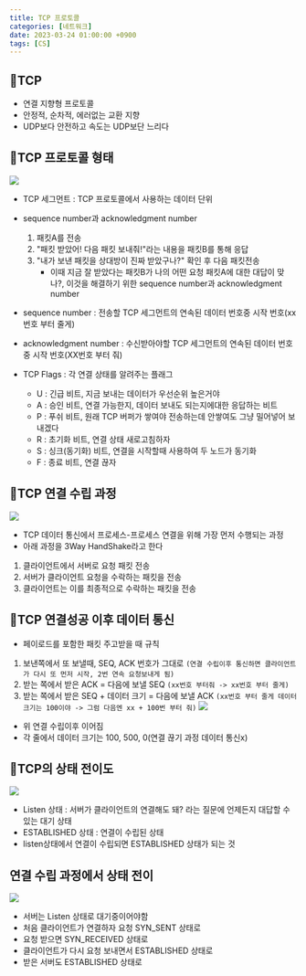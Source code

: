 ```yaml
---
title: TCP 프로토콜
categories: [네트워크]
date: 2023-03-24 01:00:00 +0900
tags: [CS]
---
```


## 📌TCP

- 연결 지향형 프로토콜
- 안정적, 순차적, 에러없는 교환 지향
- UDP보다 안전하고 속도는 UDP보단 느리다

## 📌TCP 프로토콜 형태

![](https://velog.velcdn.com/images/wjdtmfgh/post/564e7e14-2433-4d22-bd69-7cb2baa8b979/image.png)

- TCP 세그먼트 : TCP 프로토콜에서 사용하는 데이터 단위
- sequence number과 acknowledgment number
  1. 패킷A를 전송
  2. "패킷 받았어! 다음 패킷 보내줘!"라는 내용을 패킷B를 통해 응답
  3. "내가 보낸 패킷을 상대방이 진짜 받았구나?" 확인 후 다음 패킷전송
     - 이때 지금 잘 받았다는 패킷B가 나의 어떤 요청 패킷A에 대한 대답이 맞나?, 이것을 해결하기 위한 sequence number과 acknowledgment number
- sequence number : 전송할 TCP 세그먼트의 연속된 데이터 번호중 시작 번호(xx번호 부터 줄게)
- acknowledgment number : 수신받아야할 TCP 세그먼트의 연속된 데이터 번호중 시작 번호(XX번호 부터 줘)

- TCP Flags : 각 연결 상태를 알려주는 플래그

  - U : 긴급 비트, 지금 보내는 데이터가 우선순위 높은거야
  - A : 승인 비트, 연결 가능한지, 데이터 보내도 되는지에대한 응답하는 비트
  - P : 푸쉬 비트, 원래 TCP 버퍼가 쌓여야 전송하는데 안쌓여도 그냥 밀어넣어 보내겠다
  - R : 초기화 비트, 연결 상태 새로고침하자
  - S : 싱크(동기화) 비트, 연결을 시작할때 사용하여 두 노드가 동기화
  - F : 종료 비트, 연결 끊자

## 📌TCP 연결 수립 과정

![](https://velog.velcdn.com/images/wjdtmfgh/post/679b7b09-dc01-4f50-a69e-f0bd1fdfec93/image.png)

- TCP 데이터 통신에서 프로세스-프로세스 연결을 위해 가장 먼저 수행되는 과정
- 아래 과정을 3Way HandShake라고 한다

1. 클라이언트에서 서버로 요청 패킷 전송
2. 서버가 클라이언트 요청을 수락하는 패킷을 전송
3. 클라이언트는 이를 최종적으로 수락하는 패킷을 전송

## 📌TCP 연결성공 이후 데이터 통신

- 페이로드를 포함한 패킷 주고받을 때 규칙

1. 보낸쪽에서 또 보낼때, SEQ, ACK 번호가 그대로
   `(연결 수립이후 통신하면 클라이언트가 다시 또 먼저 시작, 2번 연속 요청보내게 됨)`
2. 받는 쪽에서 받은 ACK = 다음에 보낼 SEQ
   `(xx번호 부터줘 -> xx번호 부터 줄게)`
3. 받는 쪽에서 받은 SEQ + 데이터 크기 = 다음에 보낼 ACK
   `(xx번호 부터 줄게 데이터 크기는 100이야 -> 그럼 다음엔 xx + 100번 부터 줘)`
   ![](https://velog.velcdn.com/images/wjdtmfgh/post/c5e58aff-dd7f-45cf-8db0-4d6f3b819fab/image.png)

- 위 연결 수립이후 이어짐
- 각 줄에서 데이터 크기는 100, 500, 0(연결 끊기 과정 데이터 통신x)

## 📌TCP의 상태 전이도

![](https://velog.velcdn.com/images/wjdtmfgh/post/5d4e6f44-a3c3-4fe4-b361-90c469559b24/image.png)

- Listen 상태 : 서버가 클라이언트의 연결해도 돼? 라는 질문에 언제든지 대답할 수 있는 대기 상태
- ESTABLISHED 상태 : 연결이 수립된 상태
- listen상태에서 연결이 수립되면 ESTABLISHED 상태가 되는 것

## 연결 수립 과정에서 상태 전이

![](https://velog.velcdn.com/images/wjdtmfgh/post/26cfc490-3e7d-4cd8-ae54-7ffd85c5617f/image.png)

- 서버는 Listen 상태로 대기중이어야함
- 처음 클라이언트가 연결하자 요청 SYN_SENT 상태로
- 요청 받으면 SYN_RECEIVED 상태로
- 클라이언트가 다시 요청 보내면서 ESTABLISHED 상태로
- 받은 서버도 ESTABLISHED 상태로
